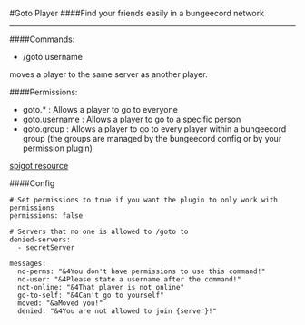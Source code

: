 #Goto Player
####Find your friends easily in a bungeecord network
___________

####Commands:
 * /goto username
 
moves a player to the same server as another player.


####Permissions:
 * goto.* : Allows a player to go to everyone
 * goto.username : Allows a player to go to a specific person
 * goto.group : Allows a player to go to every player within a bungeecord group (the groups are managed by the bungeecord config or by your permission plugin)
 
[spigot resource](https://www.spigotmc.org/resources/gotoplayer.77915/)


####Config
```
# Set permissions to true if you want the plugin to only work with permissions
permissions: false

# Servers that no one is allowed to /goto to
denied-servers:
  - secretServer

messages:
  no-perms: "&4You don't have permissions to use this command!"
  no-user: "&4Please state a username after the command!"
  not-online: "&4That player is not online"
  go-to-self: "&4Can't go to yourself"
  moved: "&aMoved you!"
  denied: "&4You are not allowed to join {server}!"
```